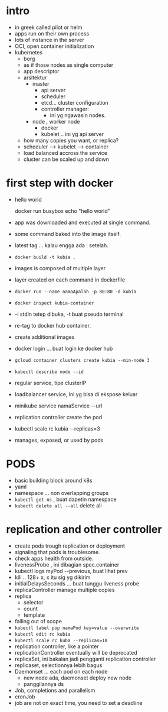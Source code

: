# intro
- in greek called pilot or helm
- apps run on their own process
- lots of instance in the server
- OCI, open container initialization
- kubernetes
    - borg
    - as if those nodes as single computer
    - app descriptor
    - arsitektur
        - master
            - api server
            - scheduler
            - etcd... cluster configuration
            - controller manager:
                - ini yg ngawasin nodes.
        - node , worker node
            - docker
            - kubelet .. ini yg api server
    - how many copies you want, or replica?
    - scheduler --> kubelet --> container
    - load balanced accross the service
    - cluster can be scaled up and down

# first step with docker
- hello world

    docker run busybox echo "hello world"
- app was downloaded and executed at single command.
- some command baked into the image itself.
- latest tag ... kalau engga ada : setelah.
- `docker build -t kubia .`
- images is composed of multiple layer
- layer created on each command in dockerfile
- `docker run --name namaApalah -p 80:80 -d kubia`
- `docker inspect kubia-container`
- -i stdin tetep dibuka, -t buat pseudo terminal
- re-tag to docker hub container.
- create additional images
- docker login ... buat login ke docker hub
- `gcloud container clusters create kubia --min-node 3`
- `kubectl describe node --id`
- regular service, tipe clusterIP
- loadbalancer service, ini yg bisa di ekspose keluar
- minikube service namaService --url
- replication controller create the pod
- kubectl scale rc kubia --replicas=3
- manages, exposed, or used by pods

# PODS
- basic building block around k8s
- yaml
- namespace ... non overlapping groups
- `kubectl get ns` , buat dapetin namespace
- `kubectl delete all --all` delete all

# replication and other controller
- create pods trough replication or deployment
- signaling that pods is troublesome.
- check apps health from outside.
- livenessProbe , ini dibagian spec.container
- kubectl logs myPod --previous, buat lihat prev
- kill .. 128+ x, x itu sig yg dikirim
- initialDelaysSeconds ... buat tunggu liveness probe
- replicaController manage multiple copies
- replica
    - selector
    - count
    - template
- failing out of scope
- `kubectl label pop namaPod key=value --overwrite`
- `kubectl edit rc kubia`
- `kubectl scale rc kuba --replicas=10`
- replication controller, like a pointer
- replicationController eventually will be deprecated
- replicaSet, ini bakalan jadi pengganti replication controller
- replicaset, selectionnya lebih bagus
- Daemonset ... each pod on each node
    - new node ada, daemonset deploy new node
    - panggilannya ds
- Job, completions and parallelism
- cronJob
- job are not on exact time, you need to set a deadline

